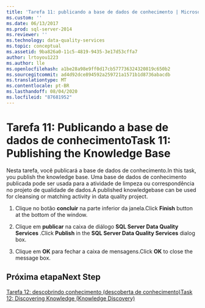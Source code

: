 ```yaml
---
title: 'Tarefa 11: publicando a base de dados de conhecimento | Microsoft Docs'
ms.custom: ''
ms.date: 06/13/2017
ms.prod: sql-server-2014
ms.reviewer: ''
ms.technology: data-quality-services
ms.topic: conceptual
ms.assetid: 9ba826a0-11c5-4819-9435-3e17d53cffa7
author: lrtoyou1223
ms.author: lle
ms.openlocfilehash: a1be28a98e9ff0d17cb577736324320819c650b2
ms.sourcegitcommit: ad4d92dce894592a259721a1571b1d8736abacdb
ms.translationtype: MT
ms.contentlocale: pt-BR
ms.lasthandoff: 08/04/2020
ms.locfileid: "87681952"
---
```

# <a name="task-11-publishing-the-knowledge-base"></a><span data-ttu-id="aeb42-102">Tarefa 11: Publicando a base de dados de conhecimento</span><span class="sxs-lookup"><span data-stu-id="aeb42-102">Task 11: Publishing the Knowledge Base</span></span>
  <span data-ttu-id="aeb42-103">Nesta tarefa, você publicará a base de dados de conhecimento.</span><span class="sxs-lookup"><span data-stu-id="aeb42-103">In this task, you publish the knowledge base.</span></span> <span data-ttu-id="aeb42-104">Uma base de dados de conhecimento publicada pode ser usada para a atividade de limpeza ou correspondência no projeto de qualidade de dados.</span><span class="sxs-lookup"><span data-stu-id="aeb42-104">A published knowledgebase can be used for cleansing or matching activity in data quality project.</span></span>  
  
1.  <span data-ttu-id="aeb42-105">Clique no botão **concluir** na parte inferior da janela.</span><span class="sxs-lookup"><span data-stu-id="aeb42-105">Click **Finish** button at the bottom of the window.</span></span>  
  
2.  <span data-ttu-id="aeb42-106">Clique em **publicar** na caixa de diálogo **SQL Server Data Quality Services** .</span><span class="sxs-lookup"><span data-stu-id="aeb42-106">Click **Publish** in the **SQL Server Data Quality Services** dialog box.</span></span>  
  
3.  <span data-ttu-id="aeb42-107">Clique em **OK** para fechar a caixa de mensagens.</span><span class="sxs-lookup"><span data-stu-id="aeb42-107">Click **OK** to close the message box.</span></span>  
  
## <a name="next-step"></a><span data-ttu-id="aeb42-108">Próxima etapa</span><span class="sxs-lookup"><span data-stu-id="aeb42-108">Next Step</span></span>  
 [<span data-ttu-id="aeb42-109">Tarefa 12: descobrindo conhecimento &#40;descoberta de conhecimento&#41;</span><span class="sxs-lookup"><span data-stu-id="aeb42-109">Task 12: Discovering Knowledge &#40;Knowledge Discovery&#41;</span></span>](../../2014/tutorials/task-12-discovering-knowledge-knowledge-discovery.md)  
  
  
